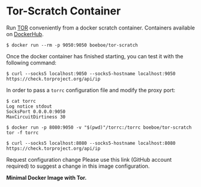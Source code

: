 # Tor-Scratch Container

Run [TOR](https://dist.torproject.org) conveniently from a docker scratch container.
Containers available on [DockerHub](https://hub.docker.com/r/boeboe/tor-scratch).

```console
$ docker run --rm -p 9050:9050 boeboe/tor-scratch
```

Once the docker container has finished starting, you can test it with the following command:

```console
$ curl --socks5 localhost:9050 --socks5-hostname localhost:9050 https://check.torproject.org/api/ip
```

In order to pass a `torrc` configuration file and modify the proxy port:

```console
$ cat torrc 
Log notice stdout
SocksPort 0.0.0.0:9050
MaxCircuitDirtiness 30

$ docker run -p 8080:9050 -v "$(pwd)"/torrc:/torrc boeboe/tor-scratch tor -f torrc

$ curl --socks5 localhost:8080 --socks5-hostname localhost:8080 https://check.torproject.org/api/ip
```

Request configuration change
Please use this link (GitHub account required) to suggest a change in this image configuration.


**Minimal Docker Image with Tor.**


